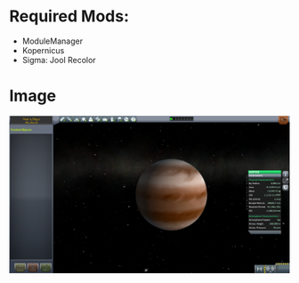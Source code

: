 # Required Mods:

- ModuleManager
- Kopernicus
- Sigma: Jool Recolor

# Image

![Not Available](https://github.com/Sigma88/SSS/raw/Screenshots/Images/Jupiter.png)
